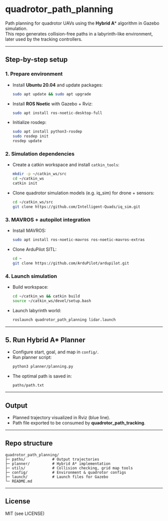 # quadrotor_path_planning

Path planning for quadrotor UAVs using the **Hybrid A*** algorithm in Gazebo simulation.  
This repo generates collision-free paths in a labyrinth-like environment, later used by the tracking controllers.

---

## Step-by-step setup

### 1. Prepare environment
- Install **Ubuntu 20.04** and update packages:
  ```bash
  sudo apt update && sudo apt upgrade
  ```
- Install **ROS Noetic** with Gazebo + Rviz:
  ```bash
  sudo apt install ros-noetic-desktop-full
  ```
- Initialize rosdep:
  ```bash
  sudo apt install python3-rosdep
  sudo rosdep init
  rosdep update
  ```

### 2. Simulation dependencies
- Create a catkin workspace and install `catkin_tools`:
  ```bash
  mkdir -p ~/catkin_ws/src
  cd ~/catkin_ws
  catkin init
  ```
- Clone quadrotor simulation models (e.g. iq_sim) for drone + sensors:
  ```bash
  cd ~/catkin_ws/src
  git clone https://github.com/Intelligent-Quads/iq_sim.git
  ```

### 3. MAVROS + autopilot integration
- Install MAVROS:
  ```bash
  sudo apt install ros-noetic-mavros ros-noetic-mavros-extras
  ```
- Clone ArduPilot SITL:
  ```bash
  cd ~
  git clone https://github.com/ArduPilot/ardupilot.git
  ```

### 4. Launch simulation
- Build workspace:
  ```bash
  cd ~/catkin_ws && catkin build
  source ~/catkin_ws/devel/setup.bash
  ```
- Launch labyrinth world:
  ```bash
  roslaunch quadrotor_path_planning lidar.launch
  ```

---

## 5. Run Hybrid A* Planner
- Configure start, goal, and map in `config/`.
- Run planner script:
  ```bash
  python3 planner/planning.py
  ```
- The optimal path is saved in:
  ```
  paths/path.txt
  ```

---

## Output
- Planned trajectory visualized in Rviz (blue line).  
- Path file exported to be consumed by **quadrotor_path_tracking**.

---

## Repo structure

```
quadrotor_path_planning/
├─ paths/            # Output trajectories
├─ planner/          # Hybrid A* implementation
├─ utils/            # Collision checking, grid map tools
├─ config/           # Environment & quadrotor configs
├─ launch/           # Launch files for Gazebo
└─ README.md
```

---

## License
MIT (see LICENSE)
